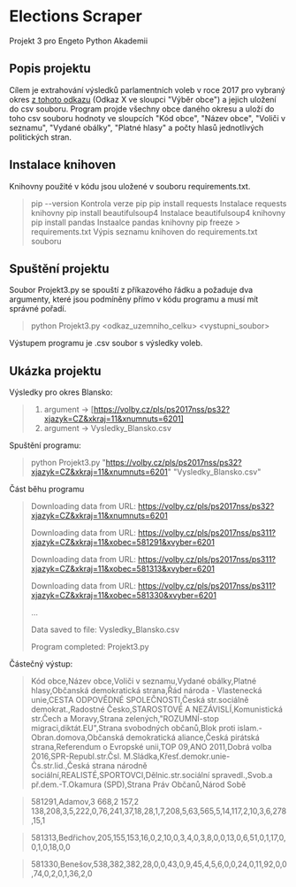 # Elections Scraper
Projekt 3 pro Engeto Python Akademii

## Popis projektu
Cílem je extrahování výsledků parlamentních voleb v roce 2017 pro vybraný okres [z tohoto odkazu](https://volby.cz/pls/ps2017nss/ps3?xjazyk=CZ) (Odkaz X ve sloupci "Výběr obce") a jejich uložení do csv souboru.
Program projde všechny obce daného okresu a uloží do toho csv souboru hodnoty ve sloupcích "Kód obce", "Název obce", "Voliči v seznamu", "Vydané obálky", "Platné hlasy" a počty hlasů jednotlivých politických stran.

## Instalace knihoven
Knihovny použité v kódu jsou uložené v souboru requirements.txt. 

> pip --version                   Kontrola verze pip
> pip install requests            Instalace requests knihovny
> pip install beautifulsoup4      Instalace beautifulsoup4 knihovny
> pip install pandas              Instaalce pandas knihovny
> pip freeze > requirements.txt   Výpis seznamu knihoven do requirements.txt souboru

## Spuštění projektu
Soubor Projekt3.py se spouští z příkazového řádku a požaduje dva argumenty, které jsou podmíněny přímo v kódu programu a musí mít správné pořadí.

> python Projekt3.py <odkaz_uzemniho_celku> <vystupni_soubor>

Výstupem programu je .csv soubor s výsledky voleb.

## Ukázka projektu
Výsledky pro okres Blansko:
> 1. argument -> [https://volby.cz/pls/ps2017nss/ps32?xjazyk=CZ&xkraj=11&xnumnuts=6201]
> 2. argument -> Vysledky_Blansko.csv


Spuštění programu:
> python Projekt3.py "https://volby.cz/pls/ps2017nss/ps32?xjazyk=CZ&xkraj=11&xnumnuts=6201" "Vysledky_Blansko.csv"


Část běhu programu
> Downloading data from URL: https://volby.cz/pls/ps2017nss/ps32?xjazyk=CZ&xkraj=11&xnumnuts=6201
> 
> Downloading data from URL: https://volby.cz/pls/ps2017nss/ps311?xjazyk=CZ&xkraj=11&xobec=581291&xvyber=6201
> 
> Downloading data from URL: https://volby.cz/pls/ps2017nss/ps311?xjazyk=CZ&xkraj=11&xobec=581313&xvyber=6201
> 
> Downloading data from URL: https://volby.cz/pls/ps2017nss/ps311?xjazyk=CZ&xkraj=11&xobec=581330&xvyber=6201
> 
> ...
> 
> Data saved to file: Vysledky_Blansko.csv
> 
> Program completed: Projekt3.py


Částečný výstup:
> Kód obce,Název obce,Voliči v seznamu,Vydané obálky,Platné hlasy,Občanská demokratická strana,Řád národa - Vlastenecká unie,CESTA ODPOVĚDNÉ SPOLEČNOSTI,Česká str.sociálně demokrat.,Radostné Česko,STAROSTOVÉ A NEZÁVISLÍ,Komunistická str.Čech a Moravy,Strana zelených,"ROZUMNÍ-stop migraci,diktát.EU",Strana svobodných občanů,Blok proti islam.-Obran.domova,Občanská demokratická aliance,Česká pirátská strana,Referendum o Evropské unii,TOP 09,ANO 2011,Dobrá volba 2016,SPR-Republ.str.Čsl. M.Sládka,Křesť.demokr.unie-Čs.str.lid.,Česká strana národně sociální,REALISTÉ,SPORTOVCI,Dělnic.str.sociální spravedl.,Svob.a př.dem.-T.Okamura (SPD),Strana Práv Občanů,Národ Sobě

> 581291,Adamov,3 668,2 157,2 138,208,3,5,222,0,76,241,37,18,28,1,7,208,5,63,565,5,14,117,2,10,3,6,278,15,1

> 581313,Bedřichov,205,155,153,16,0,2,10,0,3,4,0,3,8,0,0,13,0,6,51,0,1,17,0,0,1,0,18,0,0

> 581330,Benešov,538,382,382,28,0,0,43,0,9,45,4,5,6,0,0,24,0,11,92,0,0,74,0,2,0,1,36,2,0
